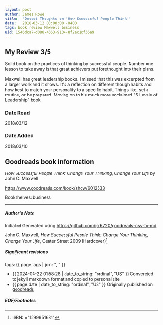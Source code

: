 ```yaml
---
layout: post
author: James Rowe
title:  "Detect Thoughts on 'How Successful People Think'"
date:   2018-03-12 00:00:00 -0400
tags: book review Maxwell business
uid: 1546dca7-d088-4663-9134-8f2ac1cf36a9
---
```


<!-- highly dependent on how you personally use jekyll templates, and how you want this to show up -->
<!-- escape any jekyll keys with double brackets -->

## My Review 3/5

Solid book on the practices of thinking by successful people. Number one lesson to take away is that great achievers put forethought into their plans.<br/><br/>Maxwell has great leadership books. I missed that this was excerpted from a larger work and it shows. It's a reflection on different though habits and how best to match your personality to a specific habit. Things like, set a routine, or be prepared. Moving on to his much more acclaimed "5 Levels of Leadership" book

### Date Read
2018/03/12

### Date Added
2018/03/10

## Goodreads book information

*How Successful People Think: Change Your Thinking, Change Your Life* by John C. Maxwell

https://www.goodreads.com/book/show/6012533

Bookshelves: business

---

##### Author's Note

Initial `md` Generated using https://github.com/jsr6720/goodreads-csv-to-md

John C. Maxwell, *How Successful People Think: Change Your Thinking, Change Your Life*,  Center Street 2009 (Hardcover)[^1]

##### Significant revisions

tags: {{ page.tags | join: ", " }} <!-- todo move this somewhere -->

- {{ 2024-04-22 01:58:28 | date_to_string: "ordinal", "US" }} Convereted to jekyll markdown format and copied to personal site
- {{ page.date | date_to_string: "ordinal", "US" }} Originally published on [goodreads](https://www.goodreads.com)

##### EOF/Footnotes

[^1]: ISBN: ="1599951681"